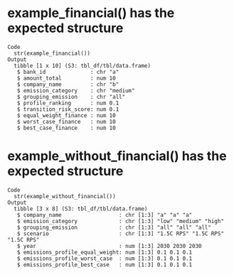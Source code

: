 # example_financial() has the expected structure

    Code
      str(example_financial())
    Output
      tibble [1 x 10] (S3: tbl_df/tbl/data.frame)
       $ bank_id              : chr "a"
       $ amount_total         : num 10
       $ company_name         : chr "b"
       $ emission_category    : chr "medium"
       $ grouping_emission    : chr "all"
       $ profile_ranking      : num 0.1
       $ transition_risk_score: num 0.1
       $ equal_weight_finance : num 10
       $ worst_case_finance   : num 10
       $ best_case_finance    : num 10

# example_without_financial() has the expected structure

    Code
      str(example_without_financial())
    Output
      tibble [3 x 8] (S3: tbl_df/tbl/data.frame)
       $ company_name                  : chr [1:3] "a" "a" "a"
       $ emission_category             : chr [1:3] "low" "medium" "high"
       $ grouping_emission             : chr [1:3] "all" "all" "all"
       $ scenario                      : chr [1:3] "1.5C RPS" "1.5C RPS" "1.5C RPS"
       $ year                          : num [1:3] 2030 2030 2030
       $ emissions_profile_equal_weight: num [1:3] 0.1 0.1 0.1
       $ emissions_profile_worst_case  : num [1:3] 0.1 0.1 0.1
       $ emissions_profile_best_case   : num [1:3] 0.1 0.1 0.1


